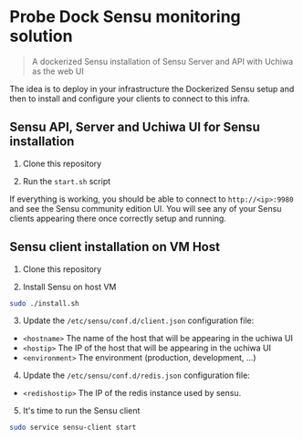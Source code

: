 # Probe Dock Sensu monitoring solution

> A dockerized Sensu installation of Sensu Server and API with Uchiwa as the web UI

The idea is to deploy in your infrastructure the Dockerized Sensu setup and then
to install and configure your clients to connect to this infra.

## Sensu API, Server and Uchiwa UI for Sensu installation

1. Clone this repository

2. Run the `start.sh` script

If everything is working, you should be able to connect to `http://<ip>:9980` and
see the Sensu community edition UI. You will see any of your Sensu clients appearing
there once correctly setup and running.

## Sensu client installation on VM Host

1. Clone this repository

2. Install Sensu on host VM

```bash
sudo ./install.sh
```

3. Update the `/etc/sensu/conf.d/client.json` configuration file:

  * `<hostname>` The name of the host that will be appearing in the uchiwa UI
  * `<hostip>` The IP of the host that will be appearing in the uchiwa UI
  * `<environment>` The environment (production, development, ...)

4. Update the `/etc/sensu/conf.d/redis.json` configuration file:

  * `<redishostip>` The IP of the redis instance used by sensu.

5. It's time to run the Sensu client

```bash
sudo service sensu-client start
```
